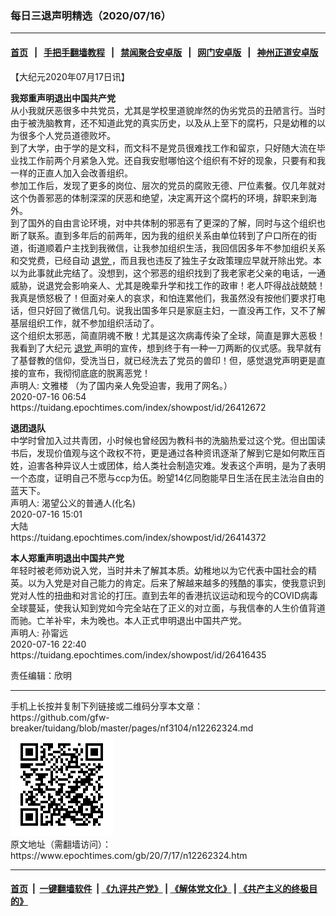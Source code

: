### 每日三退声明精选（2020/07/16）
------------------------

#### [首页](https://github.com/gfw-breaker/banned-news1/blob/master/README.md) &nbsp;&nbsp;|&nbsp;&nbsp; [手把手翻墙教程](https://github.com/gfw-breaker/guides/wiki) &nbsp;&nbsp;|&nbsp;&nbsp; [禁闻聚合安卓版](https://github.com/gfw-breaker/bn-android) &nbsp;&nbsp;|&nbsp;&nbsp; [网门安卓版](https://github.com/oGate2/oGate) &nbsp;&nbsp;|&nbsp;&nbsp; [神州正道安卓版](https://github.com/SzzdOgate/update) 



<div class="post_content" id="artbody" itemprop="articleBody">
 <!-- article content begin -->
 <p>
  【大纪元2020年07月17日讯】
 </p>
 <p>
  <strong>
   我郑重声明退出中国共产党
  </strong>
  <br/>
  从小我就厌恶很多中共党员，尤其是学校里道貌岸然的伪劣党员的丑陋言行。当时由于被洗脑教育，还不知道此党的真实历史，以及从上至下的腐朽，只是幼稚的以为很多个人党员道德败坏。
  <br/>
  到了大学，由于学的是文科，而文科不是党员很难找工作和留京，只好随大流在毕业找工作前两个月紧急入党。还自我安慰哪怕这个组织有不好的现象，只要有和我一样的正直人加入会改善组织。
  <br/>
  参加工作后，发现了更多的岗位、层次的党员的腐败无德、尸位素餐。仅几年就对这个伪善邪恶的体制深深的厌恶和绝望，决定离开这个腐朽的环境，辞职来到海外。
  <br/>
  到了国外的自由言论环境，对中共体制的邪恶有了更深的了解，同时与这个组织也断了联系。直到多年后的前两年，因为我的组织关系由单位转到了户口所在的街道，街道顺着户主找到我微信，让我参加组织生活，我回信因多年不参加组织关系和交党费，已经自动
  <a href="https://www.epochtimes.com/gb/tag/%E9%80%80%E5%85%9A.html">
   退党
  </a>
  ，而且我也违反了独生子女政策理应早就开除出党。本以为此事就此完结了。没想到，这个邪恶的组织找到了我老家老父亲的电话，一通威胁，说退党会影响亲人、尤其是晚辈升学和找工作的政审！老人吓得战战兢兢！我真是愤怒极了！但面对亲人的哀求，和怕连累他们，我虽然没有按他们要求打电话，但只好回了微信几句。说我出国多年只是家庭主妇，一直没再工作，又不了解基层组织工作，就不参加组织活动了。
  <br/>
  这个组织太邪恶，简直阴魂不散！尤其是这次病毒传染了全球，简直是罪大恶极！我看到了大纪元
  <a href="https://www.epochtimes.com/gb/tag/%E9%80%80%E5%85%9A.html">
   退党
  </a>
  声明的宣传，想到终于有一种一刀两断的仪式感。我早就有了基督教的信仰，受洗当日，就已经洗去了党员的兽印！但，感觉退党声明更是直接的宣布，我彻彻底底的脱离恶党！
  <br/>
  声明人: 文雅楼 （为了国内亲人免受迫害，我用了网名。）
  <br/>
  2020-07-16 06:54
  <br/>
  https://tuidang.epochtimes.com/index/showpost/id/26412672
 </p>
 <p>
  <strong>
   退团退队
  </strong>
  <br/>
  中学时曾加入过共青团，小时候也曾经因为教科书的洗脑热爱过这个党。但出国读书后，发现价值观与这个政权不符，更是通过各种资讯逐渐了解到它是如何欺压百姓，迫害各种异议人士或团体，给人类社会制造灾难。发表这个声明，是为了表明一个态度，证明自己不愿与ccp为伍。盼望14亿同胞能早日生活在民主法治自由的蓝天下。
  <br/>
  声明人: 渴望公义的普通人(化名)
  <br/>
  2020-07-16 15:01
  <br/>
  大陆
  <br/>
  https://tuidang.epochtimes.com/index/showpost/id/26414372
 </p>
 <p>
  <strong>
   本人郑重声明退出中国共产党
  </strong>
  <br/>
  年轻时被老师劝说入党，当时并未了解其本质。幼稚地以为它代表中国社会的精英。以为入党是对自己能力的肯定。后来了解越来越多的残酷的事实，使我意识到党对人性的扭曲和对言论的打压。直到去年的香港抗议运动和现今的COVID病毒全球蔓延，使我认知到党如今完全站在了正义的对立面，与我信奉的人生价值背道而驰。亡羊补牢，未为晚也。本人正式申明退出中国共产党。
  <br/>
  声明人: 孙甯远
  <br/>
  2020-07-16 22:40
  <br/>
  https://tuidang.epochtimes.com/index/showpost/id/26416435
 </p>
 <p>
  责任编辑：欣明
 </p>
 <!-- article content end -->
 <div id="below_article_ad">
 </div>
</div>

<hr/>
手机上长按并复制下列链接或二维码分享本文章：<br/>
https://github.com/gfw-breaker/tuidang/blob/master/pages/nf3104/n12262324.md <br/>
<a href='https://github.com/gfw-breaker/tuidang/blob/master/pages/nf3104/n12262324.md'><img src='https://github.com/gfw-breaker/tuidang/blob/master/pages/nf3104/n12262324.md.png'/></a> <br/>
原文地址（需翻墙访问）：https://www.epochtimes.com/gb/20/7/17/n12262324.htm


------------------------
#### [首页](https://github.com/gfw-breaker/banned-news/blob/master/README.md) &nbsp;|&nbsp; [一键翻墙软件](https://github.com/gfw-breaker/nogfw/blob/master/README.md) &nbsp;| [《九评共产党》](https://github.com/gfw-breaker/9ping.md/blob/master/README.md#九评之一评共产党是什么) | [《解体党文化》](https://github.com/gfw-breaker/jtdwh.md/blob/master/README.md) | [《共产主义的终极目的》](https://github.com/gfw-breaker/gczydzjmd.md/blob/master/README.md)


<img src='http://gfw-breaker.win/tuidang/pages/nf3104/n12262324.md' width='0px' height='0px'/>